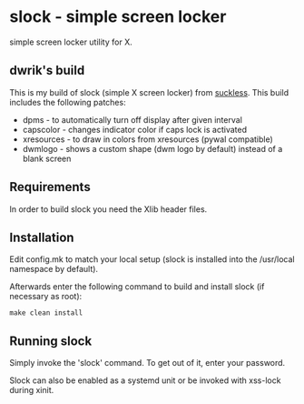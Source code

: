# slock - simple screen locker

simple screen locker utility for X.

## dwrik's build

This is my build of slock (simple X screen locker) from [suckless](https://suckless.org/). This build includes the following patches:

- dpms - to automatically turn off display after given interval
- capscolor - changes indicator color if caps lock is activated
- xresources - to draw in colors from xresources (pywal compatible)
- dwmlogo - shows a custom shape (dwm logo by default) instead of a blank screen

## Requirements

In order to build slock you need the Xlib header files.

## Installation

Edit config.mk to match your local setup (slock is installed into
the /usr/local namespace by default).

Afterwards enter the following command to build and install slock
(if necessary as root):
```
make clean install
```

## Running slock

Simply invoke the 'slock' command. To get out of it, enter your password.

Slock can also be enabled as a systemd unit or be invoked with xss-lock during xinit.
